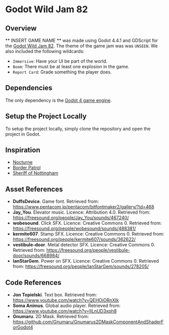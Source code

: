 # Godot Wild Jam 82

## Overview
** INSERT GAME NAME ** was made using Godot 4.4.1 and GDScript for the [Godot Wild Jam 82](https://itch.io/jam/godot-wild-jam-82). The theme of the game jam was was `UNSEEN`. We also included the  following wildcards:
- `Immersive`: Have your UI be part of the world.
- `Boom`: There must be at least one explosion in the game.
- `Report Card`: Grade something the player does.

## Dependencies

The only dependency is the [Godot 4 game engine](https://godotengine.org/). 

## Setup the Project Locally

To setup the project locally, simply clone the repository and open the project in Godot. 

## Inspiration
- [Nocturne](https://sunspoken.itch.io/nocturne )
- [Border Patrol](https://store.steampowered.com/app/3134670/Border_Patrol/)
- [Sheriff of Nottingham](https://www.gamesworld.com.au/product/sheriff-of-nottingham-2nd-edition/)

## Asset References
- **DuffsDevice**. Game font. Retrieved from: https://www.pentacom.jp/pentacom/bitfontmaker2/gallery/?id=468
- **Jay_You**. Elevator music. Licence: Attribution 4.0. Retrieved from: https://freesound.org/people/Jay_You/sounds/467240/ 
- **wobesound**. Click SFX. Licence: Creative Commons 0. Retrieved from: https://freesound.org/people/wobesound/sounds/488381/
- **kermite607**. Stamp SFX. Licence: Creative Commons 0. Retrieved from: https://freesound.org/people/kermite607/sounds/362622/
- **vestibule-door**. Metal detector SFX. Licence: Creative Commons 0. Retrieved from: https://freesound.org/people/vestibule-door/sounds/668984/
- **IanStarGem**. Power on SFX. Licence: Creative Commons 0. Retrieved from: https://freesound.org/people/IanStarGem/sounds/278205/

## Code References
- **Jon Topielski**. Text box. Retrieved from: https://www.youtube.com/watch?v=QEHOiORnXIk 
- **Soma Animus**. Global audio player. Retrieved from: https://www.youtube.com/watch?v=lILnUD3xph8
- **Gnumaru**. 2D Mask. Retrieved from: https://github.com/Gnumaru/Gnumarus2DMaskComponentAndShaderForGodot4